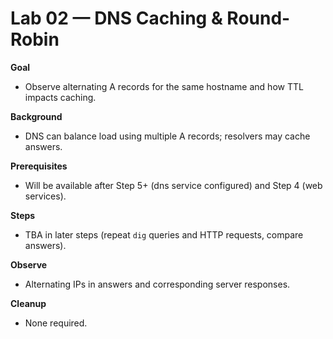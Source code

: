 # Lab 02 — DNS Caching & Round-Robin

**Goal**
- Observe alternating A records for the same hostname and how TTL impacts caching.

**Background**
- DNS can balance load using multiple A records; resolvers may cache answers.

**Prerequisites**
- Will be available after Step 5+ (dns service configured) and Step 4 (web services).

**Steps**
- TBA in later steps (repeat `dig` queries and HTTP requests, compare answers).

**Observe**
- Alternating IPs in answers and corresponding server responses.

**Cleanup**
- None required.
